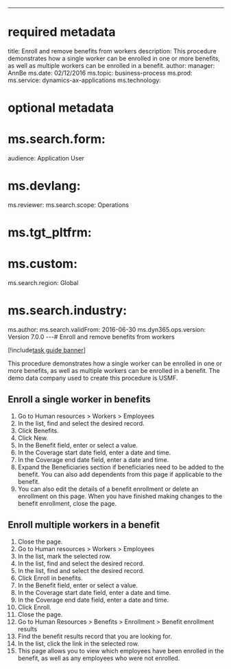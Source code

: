 --- 
# required metadata 
 
title: Enroll and remove benefits from workers
description: This procedure demonstrates how a single worker can be enrolled in one or more benefits, as well as multiple workers can be enrolled in a benefit. 
author: 
manager: AnnBe 
ms.date: 02/12/2016
ms.topic: business-process 
ms.prod:  
ms.service: dynamics-ax-applications 
ms.technology:  
 
# optional metadata 
 
# ms.search.form:   
audience: Application User 
# ms.devlang:  
ms.reviewer: 
ms.search.scope: Operations 
# ms.tgt_pltfrm:  
# ms.custom:  
ms.search.region: Global
# ms.search.industry: 
ms.author: 
ms.search.validFrom: 2016-06-30 
ms.dyn365.ops.version: Version 7.0.0 
---# Enroll and remove benefits from workers

[!include[task guide banner](../../includes/task-guide-banner.md)]

This procedure demonstrates how a single worker can be enrolled in one or more benefits, as well as multiple workers can be enrolled in a benefit. The demo data company used to create this procedure is USMF.


## Enroll a single worker in benefits
1. Go to Human resources > Workers > Employees
2. In the list, find and select the desired record.
3. Click Benefits.
4. Click New.
5. In the Benefit field, enter or select a value.
6. In the Coverage start date field, enter a date and time.
7. In the Coverage end date field, enter a date and time.
8. Expand the Beneficiaries section if beneficiaries need to be added to the benefit. You can also add dependents from this page if applicable to the benefit.
9. You can also edit the details of a benefit enrollment or delete an enrollment on this page. When you have finished making changes to the benefit enrollment, close the page.

## Enroll multiple workers in a benefit
1. Close the page.
2. Go to Human resources > Workers > Employees
3. In the list, mark the selected row.
4. In the list, find and select the desired record.
5. In the list, find and select the desired record.
6. Click Enroll in benefits.
7. In the Benefit field, enter or select a value.
8. In the Coverage start date field, enter a date and time.
9. In the Coverage end date field, enter a date and time.
10. Click Enroll.
11. Close the page.
12. Go to Human Resources > Benefits > Enrollment > Benefit enrollment results
13. Find the benefit results record that you are looking for.
14. In the list, click the link in the selected row.
15. This page allows you to view which employees have been enrolled in the benefit, as well as any employees who were not enrolled.

